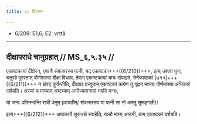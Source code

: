 ```yaml
---
title: ६८ टिप्पन्यः

---
```

- 6/209: E1,6; E2: vṛttā

____________________________________________


## दीक्षापराधे चानुग्रहात् // MS_६,५.३५ //

एकाष्टकायां दीक्षेरन्, एषा वै संवत्सरस्य पत्नी, यद् एकाष्टका+++({6/210})+++, इत्य् उक्त्वा पुनः, चतुरहे पुरस्तात् पौर्णमास्या दीक्षां विधाय, तेषाम् एकाष्टकायां क्रयः संपद्यते, तेनैकाष्टकां [७१५]+++({6/211})+++ न छंवट् कुर्वन्तीति, दीक्षातः प्रच्युताम् एकाष्टकां क्रयेण तु गृह्णन् माघ्याः पौर्णमास्या अधिकारं दर्शयति। अस्यां च माघ्याम् अष्टम्याम् अभीज्यमानायां भवति मन्त्रः,

यां जनाः प्रतिनन्दन्ति रात्रीं धेनुम् इवायतीम्/
संवत्सरस्य या पत्नी सा नो अस्तु सुमङ्गली//

इत्य्+++({6/212})+++ अष्टकायै सुराधसे स्वाहेति, यासौ माघ्य् अष्टमी, ताम् एकाष्टकां दर्शयति।
